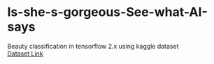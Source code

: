 # Is-she-s-gorgeous-See-what-AI-says

Beauty classification in tensorflow 2.x using kaggle dataset<br/>
[Dataset Link](https://www.kaggle.com/gpiosenka/beauty-detection-data-set)
